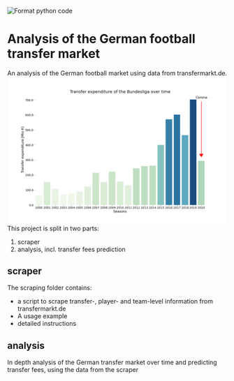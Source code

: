 ![Format python code](https://github.com/TiTo101/transfermarket_analysis/workflows/Format%20python%20code/badge.svg) 
# Analysis of the German football transfer market
An analysis of the  German football market using data from transfermarkt.de.
![](./assets/expenditure_over_time.png)
This project is split in two parts:
1) scraper
2) analysis, incl. transfer fees prediction

## scraper
The scraping folder contains:
- a script to scrape transfer-, player- and team-level information from transfermarkt.de
- A usage example
- detailed instructions

## analysis
In depth analysis of the German transfer market over time and predicting transfer fees, using the data from the scraper